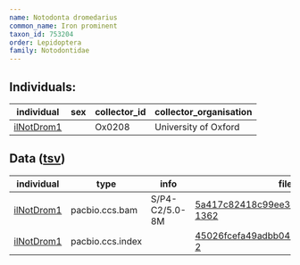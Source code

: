 ```yaml
---
name: Notodonta dromedarius
common_name: Iron prominent
taxon_id: 753204
order: Lepidoptera
family: Notodontidae
---
```


## Individuals:

| individual | sex | collector_id | collector_organisation |
| ---------- | --- | ------------ | ---------------------- |
| [ilNotDrom1](ilNotDrom1.md) |  | Ox0208 | University of Oxford |

## Data ([tsv](Notodonta_dromedarius_data.tsv))

| individual | type | info | file |
| ---------- | ---- | ---- | ---- |
| [ilNotDrom1](ilNotDrom1.md) | pacbio.ccs.bam | S/P4-C2/5.0-8M | [5a417c82418c99ee3e833dfcab42a1cd-1362](https://darwin.cog.sanger.ac.uk/insects/Notodonta_dromedarius/ilNotDrom1/genomic_data/pacbio/m64097_200131_123713.ccs.bam) |
| [ilNotDrom1](ilNotDrom1.md) | pacbio.ccs.index |  | [45026fcefa49adbb0425376cb8ae0b1c-2](https://darwin.cog.sanger.ac.uk/insects/Notodonta_dromedarius/ilNotDrom1/genomic_data/pacbio/m64097_200131_123713.ccs.bam.pbi) |
